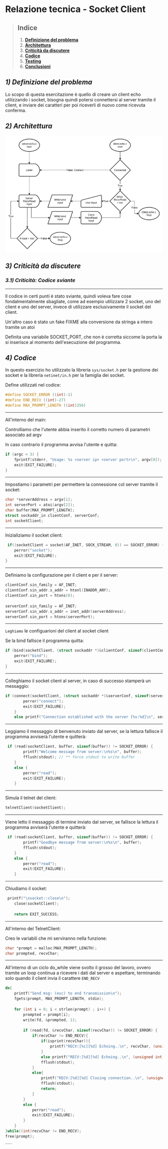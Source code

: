# **Relazione tecnica - Socket Client**

> ## **Indice**
>1) [**Definizione del problema**](#1-definizione-del-problema)
>2) [**Architettura**](#2-architettura)
>3) [**Criticità da discutere**](#3-criticità-da-discutere)
>4) [**Codice**](#4-codice)
>5) [**Testing**](#5-testing)
>6) [**Conclusioni**](#6-conclusioni)

## *1) Definizione del problema*
Lo scopo di questa esercitazione è quello di creare un client echo utilizzando i socket, bisogna quindi potersi connettersi al server tramite il client, e inviare dei caratteri per poi riceverli di nuovo come ricevuta conferma.

## *2) Architettura*
![FlowChart](flowchart.png)

## *3) Criticità da discutere*

### *3.1) Criticità: Codice sviante*
___
Il codice in certi punti è stato sviante, quindi voleva fare cose fondalmentalmente sbagliate, come ad esempio utilizzare 2 socket, uno del client e uno del server, invece di utilizzare esclusivamente il socket del client.

Un'altro caso è stato un fake FIXME alla conversione da stringa a intero tramite un atoi

Definita una variabile SOCKET_PORT, che non è corretta siccome la porta la si inserisce al momento dell'esecuzione del programma.

## *4) Codice*
In questo esercizio ho utilizzato la libreria `sys/socket.h` per la gestione dei socket e la libreria `netinet/in.h` per la famiglia dei socket.

Define utilizzati nel codice:
```c
#define SOCKET_ERROR ((int)-1)
#define END_RECV ((int)-27)
#define MAX_PROMPT_LENGTH ((int)256)
```
___

All'interno del main:

Controlliamo che l'utente abbia inserito il corretto numero di parametri associato ad argv

In caso contrario il programma avvisa l'utente e quitta:
```c
if (argc < 3) {
    fprintf(stderr, "Usage: %s <server ip> <server port>\n", argv[0]);
    exit(EXIT_FAILURE);
}
```

___
Impostiamo i parametri per permettere la connessione col server tramite il socket:
```c
char *serverAddress = argv[1];
int serverPort = atoi(argv[2]);
char buffer[MAX_PROMPT_LENGTH];
struct sockaddr_in clientConf, serverConf;
int socketClient;
```

___
Inizializiamo il socket client:
```c
 if((socketClient = socket(AF_INET, SOCK_STREAM, 0)) == SOCKET_ERROR) {
    perror("socket");
    exit(EXIT_FAILURE);
}

```

___

Definiamo la configurazione per il client e per il server:
```c
clientConf.sin_family = AF_INET;
clientConf.sin_addr.s_addr = htonl(INADDR_ANY);
clientConf.sin_port = htons(0);

serverConf.sin_family = AF_INET;
serverConf.sin_addr.s_addr = inet_addr(serverAddress);
serverConf.sin_port = htons(serverPort);
```

___


`Leghiamo` le configuarioni del client al socket client

Se la bind fallisce il programma quitta:
```c
if (bind(socketClient, (struct sockaddr *)&clientConf, sizeof(clientConf)) == SOCKET_ERROR) {
    perror("bind");
    exit(EXIT_FAILURE);
}
```

___

Colleghiamo il socket client al server, in caso di successo stamperà un messaggio:
```c
if (connect(socketClient, (struct sockaddr *)&serverConf, sizeof(serverConf)) == SOCKET_ERROR) {
        perror("connect");
        exit(EXIT_FAILURE);
    }
    else printf("Connection established with the server [%s:%d]\n", serverAddress, serverPort);

```

___

Leggiamo il messaggio di benvenuto inviato dal server, se la lettura fallisce il programma avviserà l'utente e quitterà:
```c
 if (read(socketClient, buffer, sizeof(buffer)) != SOCKET_ERROR) {
        printf("Welcome message from server:\n%s\n", buffer);
        fflush(stdout); // ** force stdout to write buffer
    }
    else {
        perror("read");
        exit(EXIT_FAILURE);
    }
```

___

Simula il telnet del client:
```c
telnetClient(socketClient);
```

___

Viene letto il messaggio di termine inviato dal server, se fallisce la lettura il programma avviserà l'utente e quitterà:
```c
 if (read(socketClient, buffer, sizeof(buffer)) != SOCKET_ERROR) {
        printf("Goodbye message from server:\n%s\n", buffer);
        fflush(stdout);
    }
    else {
        perror("read");
        exit(EXIT_FAILURE);
    }
```

___

Chiudiamo il socket:
```c
 printf("\nsocket::close\n");
    close(socketClient);

    return EXIT_SUCCESS;
```

___

All'interno del TelnetClient:

Creo le variabili che mi serviranno nella funzione:
```c
char *prompt = malloc(MAX_PROMPT_LENGTH);
char prompted, recvChar;
```

___

All'interno di un ciclo do_while viene svolto il grosso del lavoro, ovvero tramite un loop continua a ricevere i dati dal server e aspettare, terminando solo quando il client invia il carattere `END_RECV`
```c
do{
    printf("Send msg: (esc) to end transmission\n");
    fgets(prompt, MAX_PROMPT_LENGTH, stdin);
    
    for (int i = 0; i < strlen(prompt) ; i++) { 
        prompted = prompt[i];   
        write(fd, &prompted, 1);  

        if (read(fd, &recvChar, sizeof(recvChar)) != SOCKET_ERROR) {
            if(recvChar != END_RECV){   
                if(isprint(recvChar)){ 
                    printf("RECV:[%c][%d] Echoing..\n", recvChar, (unsigned int)recvChar);
                }
                else printf("RECV:[%d][%d] Echoing..\n", (unsigned int)recvChar, (unsigned int)recvChar);
                fflush(stdout); 
            }
            else{
                printf("RECV:[%d][%d] Closing connection..\n", (unsigned int)recvChar, (unsigned int)recvChar);
                fflush(stdout);
                return;
            }
        }
        else {
            perror("read");
            exit(EXIT_FAILURE);
        }
    }
}while((int)recvChar != END_RECV);
free(prompt);
___

